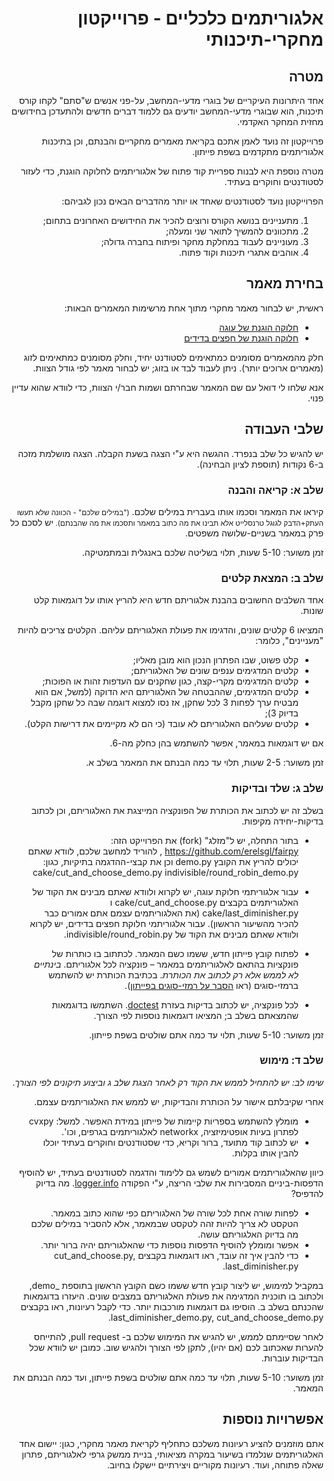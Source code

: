 <div dir='rtl' lang='he'>

אלגוריתמים כלכליים - פרוייקטון מחקרי-תיכנותי
================================================

מטרה
----
אחד היתרונות העיקריים של בוגרי מדעי-המחשב, על-פני אנשים ש"סתם" לקחו קורס תיכנות, הוא שבוגרי מדעי-המחשב יודעים גם ללמוד דברים חדשים ולהתעדכן בחידושים מחזית המחקר האקדמי.

פרוייקטון זה נועד לאמן אתכם בקריאת מאמרים מחקריים והבנתם, וכן בתיכנות אלגוריתמים מתקדמים בשפת פייתון.

מטרה נוספת היא לבנות ספריית קוד פתוח של אלגוריתמים לחלוקה הוגנת, כדי לעזור לסטודנטים וחוקרים בעתיד.

הפרוייקטון נועד לסטודנטים שאחד או יותר מהדברים הבאים נכון לגביהם:

1. מתעניינים בנושא הקורס ורוצים להכיר את החידושים האחרונים בתחום;
2. מתכוונים להמשיך לתואר שני ומעלה;
3. מעוניינים לעבוד במחלקת מחקר ופיתוח בחברה גדולה;
4. אוהבים אתגרי תיכנות וקוד פתוח.

בחירת מאמר
------------

ראשית, יש לבחור מאמר מחקרי מתוך אחת מרשימות המאמרים הבאות:
* [חלוקה הוגנת של עוגה](https://github.com/erelsgl/fairpy/blob/master/cake/README-future.md)
* [חלוקה הוגנת של חפצים בדידים](https://github.com/erelsgl/fairpy/blob/master/indivisible/README-future.md)

חלק מהמאמרים מסומנים כמתאימים לסטודנט יחיד, וחלק מסומנים כמתאימים לזוג (מאמרים ארוכים יותר). ניתן לעבוד לבד או בזוג; יש לבחור מאמר לפי גודל הצוות.

אנא שלחו לי דואל עם שם המאמר שבחרתם ושמות חבר/י הצוות, כדי לוודא שהוא עדיין פנוי. 

שלבי העבודה
------------
יש להגיש כל שלב בנפרד. ההגשה היא ע"י הצגה בשעת הקבלה.
הצגה מושלמת מזכה ב-6 נקודות (תוספת לציון הבחינה).


### שלב א: קריאה והבנה

קיראו את המאמר וסכמו אותו בעברית במילים שלכם.
<small>
("במילים שלכם" - הכוונה שלא תעשו העתק+הדבק לגוגל טרנסלייט אלא תבינו את מה כתוב במאמר ותסכמו את מה שהבנתם).
</small>
יש לסכם כל פרק במאמר בשניים-שלושה משפטים.

זמן משוער: 5-10 שעות, תלוי בשליטה שלכם באנגלית ובמתמטיקה.


### שלב ב: המצאת קלטים

אחד השלבים החשובים בהבנת אלגוריתם חדש היא להריץ אותו על דוגמאות קלט שונות.

המציאו 6 קלטים שונים, והדגימו את פעולת האלגוריתם עליהם.
הקלטים צריכים להיות "מעניינים", כלומר:

* קלט פשוט, שבו הפתרון הנכון הוא מובן מאליו;
* קלטים המדגימים ענפים שונים של האלגוריתם;
* קלטים המדגימים מקרי-קצה, כגון שחקנים עם העדפות זהות או הפוכות;
* קלטים המדגימים, שההבטחה של האלגוריתם היא הדוקה (למשל, אם הוא מבטיח ערך לפחות 3 לכל שחקן, אז נסו למצוא דוגמה שבה כל שחקן מקבל בדיוק 3);
* קלטים שעליהם האלגוריתם לא עובד (כי הם לא מקיימים את דרישות הקלט).

אם יש דוגמאות במאמר, אפשר להשתמש בהן כחלק מה-6.

זמן משוער: 2-5 שעות, תלוי עד כמה הבנתם את המאמר בשלב א.


### שלב ג: שלד ובדיקות

בשלב זה יש לכתוב את הכותרת של הפונקציה המייצגת את האלגוריתם, וכן לכתוב בדיקות-יחידה מקיפות. 

* בתור התחלה, יש ל"מזלג" (fork) את הפרוייקט הזה: https://github.com/erelsgl/fairpy ,
 להוריד למחשב שלכם, לוודא שאתם יכולים להריץ את הקובץ
 demo.py
וכן את קבצי-ההדגמה בתיקיות, כגון:
cake/cut_and_choose_demo.py
indivisible/round_robin_demo.py
* עבור אלגוריתמי חלוקת עוגה, יש לקרוא ולוודא שאתם מבינים את הקוד של האלגוריתמים בקבצים cake/cut_and_choose.py ו cake/last_diminisher.py  (את האלגוריתמים עצמם אתם אמורים כבר להכיר מהשיעור הראשון). 
עבור אלגוריתמי חלוקת חפצים בדידים, יש לקרוא ולוודא שאתם מבינים את הקוד של
indivisible/round_robin.py.

* לפתוח קובץ פייתון חדש, ששמו כשם המאמר. לכתתוב בו כותרות של פונקציות בהתאם לאלגוריתמים במאמר – פונקציה לכל אלגוריתם. *בינתיים לא  לממש אלא רק לכתוב את הכותרת*.
בכתיבת הכותרת יש להשתמש ברמזי-סוגים
 (ראו 
[הסבר על רמזי-סוגים בפייתון](https://docs.python.org/3/library/typing.html)).

* לכל פונקציה, יש לכתוב בדיקות בעזרת 
[doctest](https://docs.python.org/3/library/doctest.html).
השתמשו בדוגמאות שהמצאתם בשלב ב; המציאו דוגמאות נוספות לפי הצורך.

זמן משוער: 5-10 שעות, תלוי עד כמה אתם שולטים בשפת פייתון.


### שלב ד: מימוש

*שימו לב: יש להתחיל לממש את הקוד רק לאחר הצגת שלב ג וביצוע תיקונים לפי הצורך*.

אחרי שקיבלתם אישור על הכותרת והבדיקות, יש לממש את האלגוריתמים עצמם.
* מומלץ להשתמש בספריות קיימות של פייתון במידת האפשר. למשל: cvxpy לפתרון בעיות אופטימיזציה, networkx לאלגוריתמים בגרפים, וכו'.
* יש לכתוב קוד מתועד, ברור וקריא, כדי שסטודנטים וחוקרים בעתיד יוכלו להבין אותו בקלות.

כיוון שהאלגוריתמים אמורים לשמש גם ללימוד והדגמה לסטודנטים בעתיד, יש להוסיף הדפסות-ביניים המסבירות את שלבי הריצה, ע"י הפקודה 
[logger.info](https://docs.python.org/3/library/logging.html).
   מה בדיוק להדפיס?
* לפחות שורה אחת לכל שורה של האלגוריתם כפי שהוא כתוב במאמר. הטקסט לא צריך להיות זהה לטקסט שבמאמר, אלא להסביר במילים שלכם מה בדיוק האלגוריתם עושה.
* אפשר ומומלץ להוסיף הדפסות נוספות כדי שהאלגוריתם יהיה ברור יותר.
*  כדי להבין איך זה עובד, ראו דוגמאות בקבצים   cut_and_choose.py, last_diminisher.py. 

במקביל למימוש, יש 
ליצור קובץ חדש ששמו כשם הקובץ הראשון בתוספת _demo, ולכתוב בו תוכנית המדגימה את פעולת האלגוריתם במצבים שונים. היעזרו בדוגמאות שהכנתם בשלב ב.
הוסיפו גם דוגמאות מורכבות יותר.
כדי לקבל רעיונות, ראו בקבצים last_diminisher_demo.py,  cut_and_choose_demo.py.

לאחר שסיימתם לממש, יש להגיש את המימוש שלכם ב- pull request,
להתייחס להערות שאכתוב לכם (אם יהיו), לתקן לפי הצורך ולהגיש שוב.
כמובן יש לוודא שכל הבדיקות עוברות.

זמן משוער: 5-10 שעות, תלוי עד כמה אתם שולטים בשפת פייתון, ועד כמה הבנתם את המאמר.



אפשרויות נוספות
----------------
 אתם מוזמנים להציע רעיונות משלכם כתחליף לקריאת מאמר מחקרי, כגון: יישום אחד האלגוריתמים שנלמדו בשיעור במקרה מציאותי, בניית ממשק גרפי לאלגוריתם, פתרון שאלה פתוחה, ועוד.
  רעיונות מקוריים ויצירתיים יישקלו בחיוב.

</div>
